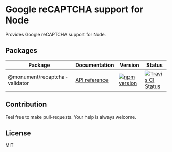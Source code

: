 # Google reCAPTCHA support for Node

Provides Google reCAPTCHA support for Node.

## Packages

| Package  | Documentation | Version | Status |
|---|---|---|---|
| @monument/recaptcha-validator | [API reference](https://monumentjs.github.io/package/recaptcha-validator) | [![npm version](https://badge.fury.io/js/%40monument%2Frecaptcha-validator.svg)](https://badge.fury.io/js/%40monument%2Frecaptcha-validator) | [![Travis CI Status](https://img.shields.io/travis/monumentjs/recaptcha/master.svg?logo=travis)](https://travis-ci.org/monumentjs/recaptcha) |


## Contribution

Feel free to make pull-requests.
Your help is always welcome.


## License

MIT

